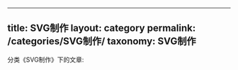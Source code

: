 
---
title: SVG制作
layout: category
permalink: /categories/SVG制作/
taxonomy: SVG制作
---

分类《SVG制作》下的文章:

